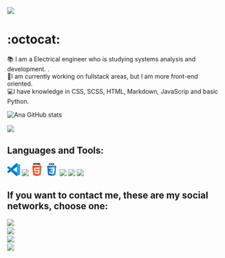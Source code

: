 <img src="https://i.pinimg.com/originals/00/75/1c/00751c0daa502d5b506c4fb0502977ca.gif">

# <title> Hi, I'm Ana Bello! </title> :octocat:

:books: I am a Electrical engineer who is studying systems analysis and development. .<br/>
:seedling:I am currently working on fullstack areas, but I am more front-end oriented.<br/>
:computer:I have knowledge in CSS, SCSS, HTML, Markdown, JavaScrip and basic Python. <br/>

![Ana GitHub stats](https://github-readme-stats.vercel.app/api?username=Anadalbello&bg_color=110,FF1493,9400D3,1E90FF,4169E1&title_color=fff&text_color=fff) <br/>

<a href="https://github.com/Gurupreet">
  <img align="center" src="https://github-readme-stats.vercel.app/api/top-langs/?username=Anadalbello&bg_color=110,FF1493,9400D3,1E90FF,4169E1&title_color=fff&text_color=fff" />
</a>

## **Languages and Tools:**

<code><img height="30" src="https://raw.githubusercontent.com/github/explore/80688e429a7d4ef2fca1e82350fe8e3517d3494d/topics/visual-studio-code/visual-studio-code.png"></code>
<code><img height="30" src="https://raw.githubusercontent.com/jmnote/z-icons/master/svg/git.svg"></code>
<code><img height="30" src="https://raw.githubusercontent.com/github/explore/80688e429a7d4ef2fca1e82350fe8e3517d3494d/topics/html/html.png"></code>
<code><img height="30" src="https://raw.githubusercontent.com/github/explore/80688e429a7d4ef2fca1e82350fe8e3517d3494d/topics/css/css.png"></code>
<code><img height="30" src="https://raw.githubusercontent.com/jmnote/z-icons/master/svg/javascript.svg"></code>
<code><img height="30" src="https://raw.githubusercontent.com/jmnote/z-icons/master/svg/python.svg"></code>
<code><img height="35" src="https://icons.iconarchive.com/icons/papirus-team/papirus-mimetypes/256/text-x-markdown-icon.png"></code><br/>

## **If you want to contact me, these are my social networks, choose one:**<br/>
[<img src="https://img.shields.io/badge/twitter-%231DA1F2.svg?&style=for-the-badge&logo=twitter&logoColor=white" />](https://twitter.com/beatriz_dal)<br/>
[<img src="https://img.shields.io/badge/linkedin-%230077B5.svg?&style=for-the-badge&logo=linkedin&logoColor=white" />](https://www.linkedin.com/in/ana-beatriz-orlando-dal-bello-36a821125/)<br/>
[<img src = "https://img.shields.io/badge/facebook-%231877F2.svg?&style=for-the-badge&logo=facebook&logoColor=white">](https://www.facebook.com/anabeatriz.orlandodalbello)<br/>
[<img src = "https://img.shields.io/badge/instagram-%23E4405F.svg?&style=for-the-badge&logo=instagram&logoColor=white">](https://www.instagram.com/anabeatriz.odb/?hl=pt)<br/>
